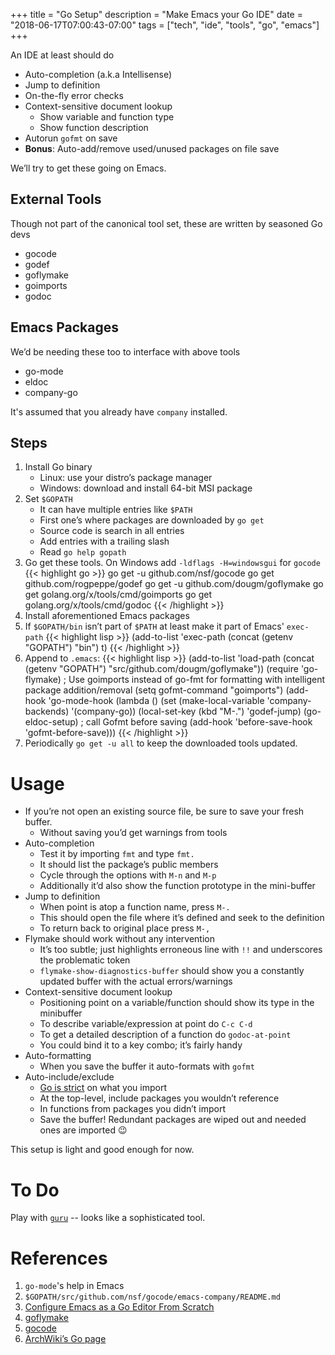 +++
title = "Go Setup"
description = "Make Emacs your Go IDE"
date = "2018-06-17T07:00:43-07:00"
tags = ["tech", "ide", "tools", "go", "emacs"]
+++

An IDE at least should do

- Auto-completion (a.k.a Intellisense)
- Jump to definition
- On-the-fly error checks
- Context-sensitive document lookup
    + Show variable and function type
    + Show function description 
- Autorun `gofmt` on save
- **Bonus**: Auto-add/remove used/unused packages on file save

We’ll try to get these going on Emacs.

## External Tools

Though not part of the canonical tool set, these are written by seasoned Go devs

* gocode
* godef
* goflymake
* goimports
* godoc

## Emacs Packages

We’d be needing these too to interface with above tools

* go-mode
* eldoc
* company-go

It's assumed that you already have `company` installed.

## Steps

1. Install Go binary
    + Linux: use your distro’s package manager
    + Windows: download and install 64-bit MSI package
2. Set `$GOPATH`
    + It can have multiple entries like `$PATH`
    + First one’s where packages are downloaded by `go get`
    + Source code is search in all entries
    + Add entries with a trailing slash
    + Read `go help gopath`
3. Go get these tools.  On Windows add `-ldflags -H=windowsgui` for `gocode`
{{< highlight go >}}
go get -u github.com/nsf/gocode
go get github.com/rogpeppe/godef
go get -u github.com/dougm/goflymake
go get golang.org/x/tools/cmd/goimports
go get golang.org/x/tools/cmd/godoc
{{< /highlight >}}
4. Install aforementioned Emacs packages
5. If `$GOPATH/bin` isn’t part of `$PATH` at least make it part of Emacs' `exec-path`
{{< highlight lisp >}}
(add-to-list 'exec-path (concat (getenv "GOPATH") "bin") t)
{{< /highlight >}}
6. Append to `.emacs`:
{{< highlight lisp >}}
(add-to-list 'load-path (concat (getenv "GOPATH") "src/github.com/dougm/goflymake"))
(require 'go-flymake)
; Use goimports instead of go-fmt for formatting with intelligent package addition/removal
(setq gofmt-command "goimports")
(add-hook 'go-mode-hook (lambda ()
                          (set (make-local-variable 'company-backends) '(company-go))
                          (local-set-key (kbd "M-.") 'godef-jump)
                          (go-eldoc-setup)
                          ; call Gofmt before saving
                          (add-hook 'before-save-hook 'gofmt-before-save)))
{{< /highlight >}}
7. Periodically `go get -u all` to keep the downloaded tools updated.

# Usage

* If you’re not open an existing source file, be sure to save your fresh buffer.
    - Without saving you’d get warnings from tools
* Auto-completion
    - Test it by importing `fmt` and type `fmt.`
    - It should list the package’s public members
    - Cycle through the options with `M-n` and `M-p`
    - Additionally it’d also show the function prototype in the mini-buffer
* Jump to definition
    - When point is atop a function name, press `M-.`
    - This should open the file where it’s defined and seek to the definition
    - To return back to original place press `M-,`
* Flymake should work without any intervention
    - It’s too subtle; just highlights erroneous line with `!!` and underscores the problematic token
    - `flymake-show-diagnostics-buffer` should show you a constantly updated buffer with the actual errors/warnings
* Context-sensitive document lookup
    - Positioning point on a variable/function should show its type in the minibuffer
    - To describe variable/expression at point do `C-c C-d`
    - To get a detailed description of a function do `godoc-at-point`
    - You could bind it to a key combo; it’s fairly handy
* Auto-formatting
    - When you save the buffer it auto-formats with `gofmt`
* Auto-include/exclude
    - [Go is strict](https://golang.org/doc/effective_go.html?#blank_unused) on what you import
    - At the top-level, include packages you wouldn’t reference
    - In functions from packages you didn’t import
    - Save the buffer!  Redundant packages are wiped out and needed ones are imported 😉

This setup is light and good enough for now.

# To Do

Play with [`guru`](https://godoc.org/golang.org/x/tools/cmd/guru) -- looks like a sophisticated tool.

# References

1. `go-mode`'s help in Emacs
2. `$GOPATH/src/github.com/nsf/gocode/emacs-company/README.md`
3. [Configure Emacs as a Go Editor From Scratch](https://tleyden.github.io/blog/2014/05/27/configure-emacs-as-a-go-editor-from-scratch-part-2/)
4. [goflymake](https://github.com/dougm/goflymake)
5. [gocode](https://github.com/nsf/gocode)
6. [ArchWiki’s Go page](https://wiki.archlinux.org/index.php/Go)

